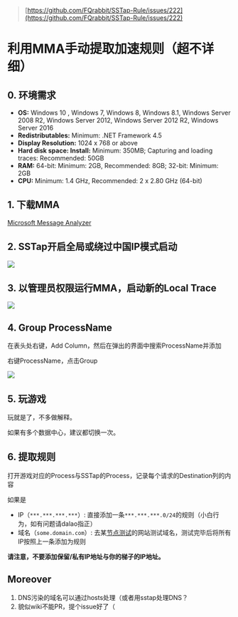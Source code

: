 > [https://github.com/FQrabbit/SSTap-Rule/issues/222](https://github.com/FQrabbit/SSTap-Rule/issues/222)

# 利用MMA手动提取加速规则（超不详细）

## 0. 环境需求

- **OS:** Windows 10 , Windows 7, Windows 8, Windows 8.1, Windows Server 2008 R2, Windows Server 2012, Windows Server 2012 R2, Windows Server 2016
- **Redistributables:** Minimum: .NET Framework 4.5
- **Display Resolution:** 1024 x 768 or above
- **Hard disk space: Install:** Minimum: 350MB; Capturing and loading traces: Recommended: 50GB
- **RAM:** 64-bit: Minimum: 2GB, Recommended: 8GB; 32-bit: Minimum: 2GB
- **CPU:** Minimum: 1.4 GHz, Recommended: 2 x 2.80 GHz (64-bit)

## 1. 下载MMA

[Microsoft Message Analyzer](https://www.microsoft.com/en-us/download/details.aspx?id=44226)

## 2. SSTap开启全局或绕过中国IP模式启动

![](https://i.loli.net/2019/04/12/5cb03a7e8a3b9.jpg)

## 3. 以管理员权限运行MMA，启动新的Local Trace

![](https://i.loli.net/2019/04/12/5cb03af4d8b6a.png)

## 4. Group ProcessName

在表头处右键，Add Column，然后在弹出的界面中搜索ProcessName并添加

右键ProcessName，点击Group

![](https://i.loli.net/2019/04/12/5cb03b1a1d2b8.png)

## 5. 玩游戏

玩就是了，不多做解释。

如果有多个数据中心，建议都切换一次。

## 6. 提取规则

打开游戏对应的Process与SSTap的Process，记录每个请求的Destination列的内容

如果是

- IP（`***.***.***.***`）: 直接添加一条`***.***.***.0/24`的规则（小白行为，如有问题请dalao指正）
- 域名（`some.domain.com`）: 去某[节点测试](<http://ping.chinaz.com/>)的网站测试域名，测试完毕后将所有IP按照上一条添加为规则

**请注意，不要添加保留/私有IP地址与你的梯子的IP地址。**

## Moreover

1. DNS污染的域名可以通过hosts处理（或者用sstap处理DNS？
2. 貌似wiki不能PR，提个issue好了（